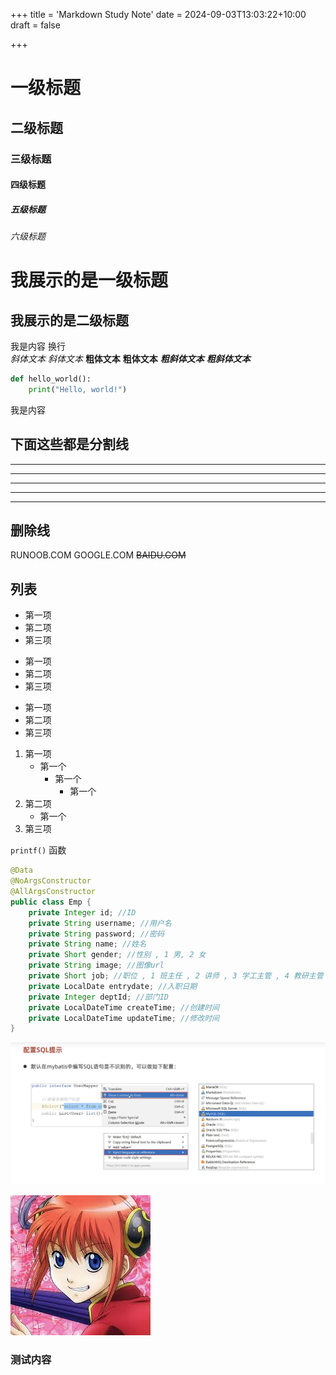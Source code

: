 +++
title = 'Markdown Study Note'
date = 2024-09-03T13:03:22+10:00
draft = false

+++

# 一级标题
## 二级标题
### 三级标题
#### 四级标题
##### 五级标题
###### 六级标题

我展示的是一级标题
=================

我展示的是二级标题
-----------------


我是内容
换行  
*斜体文本*
_斜体文本_
**粗体文本**
__粗体文本__
***粗斜体文本***
___粗斜体文本___


```python
def hello_world():
    print("Hello, world!")
```

我是内容

## 下面这些都是分割线
***

* * *

*****

- - -

----------


## 删除线

RUNOOB.COM
GOOGLE.COM
~~BAIDU.COM~~

## 列表

* 第一项
* 第二项
* 第三项

+ 第一项
+ 第二项
+ 第三项


- 第一项
- 第二项
- 第三项

1. 第一项
   - 第一个
      - 第一个
         - 第一个
2. 第二项
   - 第一个
3. 第三项 

`printf()` 函数
```Java
@Data
@NoArgsConstructor
@AllArgsConstructor
public class Emp {
    private Integer id; //ID
    private String username; //用户名
    private String password; //密码
    private String name; //姓名
    private Short gender; //性别 , 1 男, 2 女
    private String image; //图像url
    private Short job; //职位 , 1 班主任 , 2 讲师 , 3 学工主管 , 4 教研主管 , 5 咨询师
    private LocalDate entrydate; //入职日期
    private Integer deptId; //部门ID
    private LocalDateTime createTime; //创建时间
    private LocalDateTime updateTime; //修改时间
}
```

![pic test](/images/IDEASQLconfig.jpg)

![pic test](/images/kagura2.jpeg)


### 测试内容